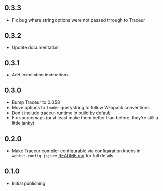## 0.3.3
- Fix bug where string options were not passed through to Traceur

## 0.3.2
- Update documentation

## 0.3.1
- Add installation instructions

## 0.3.0
- Bump Traceur to 0.0.58
- Move options to `loader` querystring to follow Webpack conventions
- Don't include traceur-runtime in build by default
- Fix sourcemaps (or at least make them better than before, they're still a little janky)

## 0.2.0
- Make Traceur compiler configurable via configuration knobs in
  `webkit.config.js`; see [README.md](README.md) for full details.

## 0.1.0
- Initial publishing
